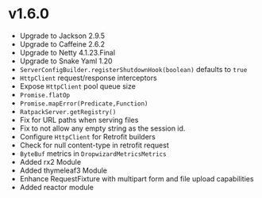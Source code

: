<!--
This file contains the in progress release notes during the cycle.
It should not be considered the final announcement for any release at any time.
-->


# v1.6.0
* Upgrade to Jackson 2.9.5
* Upgrade to Caffeine 2.6.2
* Upgrade to Netty 4.1.23.Final
* Upgrade to Snake Yaml 1.20
* `ServerConfigBuilder.registerShutdownHook(boolean)` defaults to `true`
* `HttpClient` request/response interceptors
* Expose `HttpClient` pool queue size
* `Promise.flatOp`
* `Promise.mapError(Predicate,Function)` 
* `RatpackServer.getRegistry()`
* Fix for URL paths when serving files
* Fix to not allow any empty string as the session id.
* Configure `HttpClient` for Retrofit builders
* Check for null content-type in retrofit request
* `ByteBuf` metrics in `DropwizardMetricsMetrics`
* Added rx2 Module
* Added thymeleaf3 Module
* Enhance RequestFixture with multipart form and file upload capabilities
* Added reactor module 
